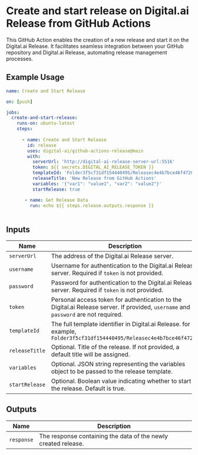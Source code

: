 # Create and start release on Digital.ai Release from GitHub Actions

This GitHub Action enables the creation of a new release and start it on the Digital.ai Release. It facilitates seamless integration between your GitHub repository and Digital.ai Release, automating release management processes.

## Example Usage

```yaml
name: Create and Start Release

on: [push]

jobs:
  create-and-start-release:
    runs-on: ubuntu-latest
    steps:
    
      - name: Create and Start Release
        id: release
        uses: digital-ai/github-actions-release@main
        with:
          serverUrl: 'http://digital-ai-release-server-url:5516'
          token: ${{ secrets.DIGITAL_AI_RELEASE_TOKEN }}
          templateId: 'Folder3f5cf31df154440495/Releasec4e4b7bce46f4720a'
          releaseTitle: 'New Release from GitHub Actions'
          variables: '{"var1": "value1", "var2": "value2"}'
          startRelease: true

       - name: Get Release Data
         run: echo ${{ steps.release.outputs.response }}
         
```

## Inputs

| Name         | Description                                                                                                                         | Required | Default                    |
|--------------|-------------------------------------------------------------------------------------------------------------------------------------|----------|----------------------------|
| `serverUrl`  | The address of the Digital.ai Release server.                                                                                       | Yes      | -                          |
| `username`   | Username for authentication to the Digital.ai Release server. Required if `token` is not provided.                                  | No       | -                          |
| `password`   | Password for authentication to the Digital.ai Release server. Required if `token` is not provided.                                  | No       | -                          |
| `token`      | Personal access token for authentication to the Digital.ai Release server. If provided, `username` and `password` are not required. | No       | -                          |
| `templateId` | The full template identifier in Digital.ai Release. for example, `Folder3f5cf31df154440495/Releasec4e4b7bce46f4720a`                | Yes      | -                          |
| `releaseTitle`| Optional. Title of the release. If not provided, a default title will be assigned.                                                 | No       | GITHUB_TAG/GITHUB_HEAD_REF |
| `variables`  | Optional. JSON string representing the variables object to be passed to the release template.                                       | No       | -                          |
| `startRelease` | Optional. Boolean value indicating whether to start the release. Default is true.                                                 | No       | true                       |

## Outputs

| Name         | Description                                                                               |
|--------------|-------------------------------------------------------------------------------------------|
| `response`   | The response containing the data of the newly created release.                            |
